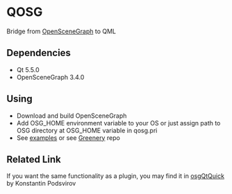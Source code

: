 # QOSG
Bridge from [OpenSceneGraph](http://www.openscenegraph.org/) to QML

## Dependencies
- Qt 5.5.0
- OpenSceneGraph 3.4.0

## Using
- Download and build OpenSceneGraph
- Add OSG_HOME environment variable to your OS or just assign path to OSG directory at OSG_HOME variable in qosg.pri
- See [examples](https://github.com/krre/qosg/tree/master/examples) or see [Greenery](https://github.com/krre/greenery) repo

## Related Link
If you want the same functionality as a plugin, you may find it in [osgQtQuick](https://github.com/podsvirov/osgqtquick) by Konstantin Podsvirov
